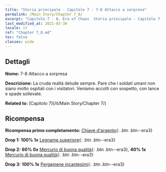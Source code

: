 ```yaml
---
title: "Storia principale - Capitolo 7 - 7-8 Attacco a sorpresa"
permalink: /Main Story/Chapter 7_8/
excerpt: "Capitolo 7 - 8. Era of Chaos  Storia principale - Capitolo 7_8. 7-8 Attacco a sorpresa"
last_modified_at: 2021-03-30
locale: it
ref: "Chapter 7_8.md"
toc: false
classes: wide
---
```


## Dettagli

 **Nome:** 7-8 Attacco a sorpresa

 **Descrizione:** La cruda realtà delude sempre. Pare che i soldati umani non siano molto ospitali con i visitatori. Veniamo accolti con sospetto, con lance e spade sollevate.

 **Related to:** [Capitolo 7](/it/Main Story/Chapter 7/)

## Ricompensa

 **Ricompensa primo completamento:** [Chiave d'argento](/it/Items/con_693/){: .btn .btn--era3}

 **Drop 1:** **100% 1x** [Legname superiore](/it/Items/mat_20/){: .btn .btn--era3}

 **Drop 2:** **60% 0x** [Mercurio di buona qualità](/it/Items/mat_14/){: .btn .btn--era3}, **40% 1x** [Mercurio di buona qualità](/it/Items/mat_14/){: .btn .btn--era3}

 **Drop 3:** **100% 1x** [Pergamene incantesimi](/it/Items/con_694/){: .btn .btn--era3}

